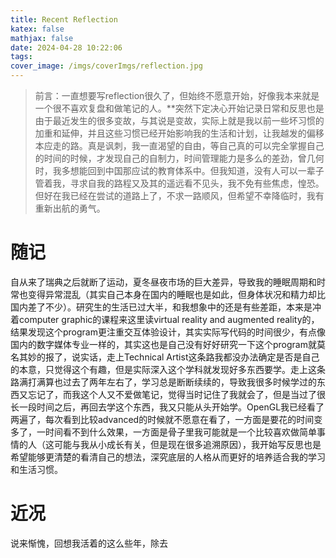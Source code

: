 ```yaml
---
title: Recent Reflection
katex: false
mathjax: false
date: 2024-04-28 10:22:06
tags:
cover_image: /imgs/coverImgs/reflection.jpg
---
```


>前言：一直想要写reflection很久了，但始终不愿意开始，好像我本来就是一个很不喜欢复盘和做笔记的人。**突然下定决心开始记录日常和反思也是由于最近发生的很多变故，与其说是变故，实际上就是我以前一些坏习惯的加重和延伸，并且这些习惯已经开始影响我的生活和计划，让我越发的偏移本应走的路。真是讽刺，我一直渴望的自由，等自己真的可以完全掌握自己的时间的时候，才发现自己的自制力，时间管理能力是多么的差劲，曾几何时，我多想能回到中国那应试的教育体系中。但我知道，没有人可以一辈子管着我，寻求自我的路程又及其的遥远看不见头，我不免有些焦虑，惶恐。但好在我已经在尝试的道路上了，不求一路顺风，但希望不幸降临时，我有重新出航的勇气。

# 随记

自从来了瑞典之后就断了运动，夏冬昼夜市场的巨大差异，导致我的睡眠周期和时常也变得异常混乱（其实自己本身在国内的睡眠也是如此，但身体状况和精力却比国内差了不少）。研究生的生活已过大半，和我想象中的还是有些差距，本来是冲着computer graphic的课程来这里读virtual reality and augmented reality的，结果发现这个program更注重交互体验设计，其实实际写代码的时间很少，有点像国内的数字媒体专业一样的，其实这也是自己没有好好研究一下这个program就莫名其妙的报了，说实话，走上Technical Artist这条路我都没办法确定是否是自己的本意，只觉得这个有趣，但是实际深入这个学科就发现好多东西要学。走上这条路满打满算也过去了两年左右了，学习总是断断续续的，导致我很多时候学过的东西又忘记了，而我这个人又不爱做笔记，觉得当时记住了我就会了，但是当过了很长一段时间之后，再回去学这个东西，我又只能从头开始学。OpenGL我已经看了两遍了，每次看到比较advanced的时候就不愿意在看了，一方面是要花的时间变多了，一时间看不到什么效果，一方面是骨子里我可能就是一个比较喜欢做简单事情的人（这可能与我从小成长有关，但是现在很多追溯原因），我开始写反思也是希望能够更清楚的看清自己的想法，深究底层的人格从而更好的培养适合我的学习和生活习惯。

# 近况

说来惭愧，回想我活着的这么些年，除去



